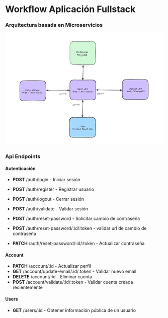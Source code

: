 
# Workflow Aplicación Fullstack

### Arquitectura basada en Microservicios

![img](./arq_software.png)


### Api Endpoints

#### Autenticación

- **POST** /auth/login - Iniciar sesión
- **POST** /auth/register - Registrar usuario
- **POST** /auth/logout - Cerrar sesión
- **POST** /auth/validate - Validar sesión

- **POST** /auth/reset-password - Solicitar cambio de contraseña
- **POST** /auth/reset-password/:id/:token - validar url de cambio de contraseña
- **PATCH** /auth/reset-password/:id/:token - Actualizar contraseña

#### Account

- **PATCH** /account/:id - Actualizar perfil
- **GET** /account/update-email/:id/:token - Validar nuevo email 
- **DELETE** /account/:id - Eliminar cuenta
- **POST** /account/validate/:id/:token - Validar cuenta creada recientemente

#### Users

- **GET** /users/:id - Obtener información pública de un usuario

